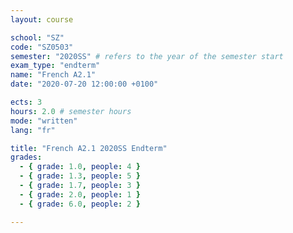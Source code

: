 ```yaml
---
layout: course

school: "SZ"
code: "SZ0503"
semester: "2020SS" # refers to the year of the semester start
exam_type: "endterm"
name: "French A2.1"
date: "2020-07-20 12:00:00 +0100"

ects: 3
hours: 2.0 # semester hours
mode: "written"
lang: "fr"

title: "French A2.1 2020SS Endterm"
grades:
  - { grade: 1.0, people: 4 }
  - { grade: 1.3, people: 5 }
  - { grade: 1.7, people: 3 }
  - { grade: 2.0, people: 1 }
  - { grade: 6.0, people: 2 }

---
```



